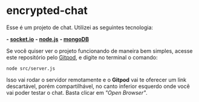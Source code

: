
# encrypted-chat
Esse é um projeto de chat.
Utilizei as seguintes tecnologia:

 **- [socket.io](https://socket.io)** 
 **- [node.js](https://nodejs.org/)** 
 **- [mongoDB](https://www.mongodb.com/)**

Se você quiser ver o projeto funcionando de maneira bem simples, acesse este repositório pelo [Gitpod](https://www.gitpod.io/), e digite no terminal o comando:

    node src/server.js
Isso vai rodar o servidor remotamente e o **Gitpod** vai te oferecer um link descartável, porém compartilhável, no canto inferior esquerdo onde você vai poder testar o chat. Basta clicar em *"Open Browser"*.

<img>
